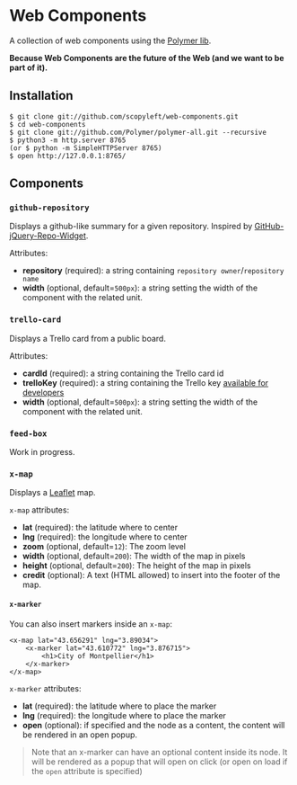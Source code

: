# Web Components

A collection of web components using the [Polymer lib](http://www.polymer-project.org/).

**Because Web Components are the future of the Web (and we want to be part of it).**

## Installation

    $ git clone git://github.com/scopyleft/web-components.git
    $ cd web-components
    $ git clone git://github.com/Polymer/polymer-all.git --recursive
    $ python3 -m http.server 8765
    (or $ python -m SimpleHTTPServer 8765)
    $ open http://127.0.0.1:8765/

## Components

### `github-repository`

Displays a github-like summary for a given repository. Inspired by [GitHub-jQuery-Repo-Widget](https://github.com/JoelSutherland/GitHub-jQuery-Repo-Widget).

Attributes:

* **repository** (required): a string containing `repository owner`/`repository name`
* **width** (optional, default=`500px`): a string setting the width of the component with the related unit.

### `trello-card`

Displays a Trello card from a public board.

Attributes:

* **cardId** (required): a string containing the Trello card id
* **trelloKey** (required): a string containing the Trello key [available for developers](https://trello.com/1/appKey/generate)
* **width** (optional, default=`500px`): a string setting the width of the component with the related unit.

### `feed-box`

Work in progress.


### `x-map`

Displays a [Leaflet](http://leafletjs.com/) map.

`x-map` attributes:

* **lat** (required): the latitude where to center
* **lng** (required): the longitude where to center
* **zoom** (optional, default=`12`): The zoom level
* **width** (optional, default=`200`): The width of the map in pixels
* **height** (optional, default=`200`): The height of the map in pixels
* **credit** (optional): A text (HTML allowed) to insert into the footer of the map.

#### `x-marker`

You can also insert markers inside an `x-map`:


    <x-map lat="43.656291" lng="3.89034">
        <x-marker lat="43.610772" lng="3.876715">
            <h1>City of Montpellier</h1>
        </x-marker>
    </x-map>


`x-marker` attributes:

* **lat** (required): the latitude where to place the marker
* **lng** (required): the longitude where to place the marker
* **open** (optional): if specified and the node as a content, the content will be rendered in an open popup.

> Note that an x-marker can have an optional content inside its node. It will be rendered as a popup that will open on click (or open on load if the `open` attribute is specified)

